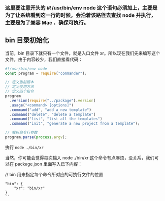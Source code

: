 ### 这里要注意开头的 #!/usr/bin/env node 这个语句必须加上，主要是为了让系统看到这一行的时候，会沿着该路径去查找 node 并执行，主要是为了兼容 Mac ，确保可执行。

## bin 目录初始化

当前，bin 目录下就只有一个文件，就是入口文件 xr。所以现在我们先来编写这个文件，由于内容较少，我们直接看代码：

```js
#!/usr/bin/env node
const program = require("commander");

// 定义当前版本
// 定义使用方法
// 定义四个指令
program
  .version(require("../package").version)
  .usage("<command> [options]")
  .command("add", "add a new template")
  .command("delete", "delete a template")
  .command("list", "list all the templates")
  .command("init", "generate a new project from a template");

// 解析命令行参数
program.parse(process.argv);
```

执行 `node ./bin/xr`

当然，你可能会觉得每次输入 node ./bin/xr 这个命令有点麻烦，没关系，我们可以在 package.json 里面写入已下内容：

// bin 用来指定每个命令所对应的可执行文件的位置
```
"bin": {
    "xr": "bin/xr"
}
``